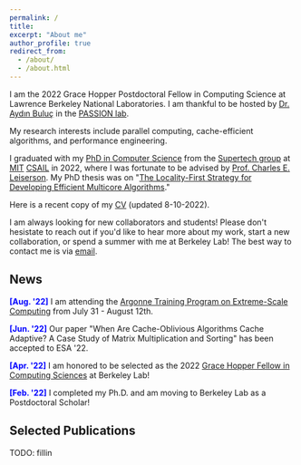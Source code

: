 ```yaml
---
permalink: /
title: 
excerpt: "About me"
author_profile: true
redirect_from: 
  - /about/
  - /about.html
---
```


I am the 2022 Grace Hopper Postdoctoral Fellow in Computing Science at Lawrence Berkeley National Laboratories. I am thankful to be hosted by [Dr. Aydın Buluç](https://people.eecs.berkeley.edu/~aydin/) in the [PASSION lab](https://passion.lbl.gov/).

My research interests include parallel computing, cache-efficient algorithms, and performance engineering.

I graduated with my [PhD in Computer Science](https://credentials.mit.edu/certificate/bce7086eacde5e259b95a31ef69cd6ad) from the [Supertech group](http://supertech.mit.edu/) at [MIT](http://web.mit.edu/) [CSAIL](https://www.csail.mit.edu/) in 2022, where I was fortunate to be advised by [Prof. Charles E. Leiserson](http://people.csail.mit.edu/cel/).
My PhD thesis was on "[The Locality-First Strategy for Developing Efficient Multicore Algorithms](https://hdl.handle.net/1721.1/143200)."

Here is a recent copy of my [CV](https://itshelenxu.github.io/files/CV.pdf) (updated 8-10-2022).

I am always looking for new collaborators and students! Please don't hesistate to reach out if you'd like to hear more about my work, start a new collaboration, or spend a summer with me at Berkeley Lab! The best way to contact me is via [email](hjxu@lbl.gov).

## News

<span style="color:blue">**[Aug. '22]**</span> I am attending the [Argonne Training Program on Extreme-Scale Computing](https://extremecomputingtraining.anl.gov/) from July 31 - August 12th.

<span style="color:blue">**[Jun. '22]**</span> Our paper "When Are Cache-Oblivious Algorithms Cache Adaptive? A Case Study of Matrix Multiplication and Sorting" has been accepted to ESA '22.

<span style="color:blue">**[Apr. '22]**</span> I am honored to be selected as the 2022 [Grace Hopper Fellow in Computing Sciences](https://cs.lbl.gov/careers/computing-fellowships/hopper-fellowship/) at Berkeley Lab!

<span style="color:blue">**[Feb. '22]**</span> I completed my Ph.D. and am moving to Berkeley Lab as a Postdoctoral Scholar!

## Selected Publications

TODO: fillin
